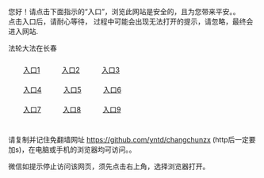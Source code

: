 您好！请点击下面指示的“入口”，浏览此网站是安全的，且为您带来平安。。 <br/>
点击入口后，请耐心等待， 过程中可能会出现无法打开的提示，请忽略，最终会进入网站. </br>

法轮大法在长春<br/>
<div style="padding:10px"><a style="margin:20px" target="_blank" href="https://d14nc9lq4ef077.cloudfront.net/2Qpsp?wdkubkps" id="ccLink1" rel="nofollow">入口1</a> <a target="_blank" style="margin:20px" href="https://d11zl4b9cs4jqo.cloudfront.net/2Qpsp?xvrud" id="ccLink2" rel="nofollow">入口2</a> <a style="margin:20px" target="_blank" href="https://d17sufrp1gykuf.cloudfront.net/2Qpsp?hxquaopi" id="ccLink3" rel="nofollow">入口3</a></div>

<div style="padding:10px" ><a style="margin:20px" target="_blank" href="https://d14nc9lq4ef077.cloudfront.net/2Qpsp?wdkubkps" id="ccLink4" rel="nofollow">入口4</a> <a style="margin:20px" href="https://d11zl4b9cs4jqo.cloudfront.net/2Qpsp?xvrud" target="_blank" id="ccLink5" rel="nofollow">入口5</a> <a style="margin:20px" href="https://d17sufrp1gykuf.cloudfront.net/2Qpsp?hxquaopi" target="_blank" id="ccLink6" rel="nofollow">入口6</a></div>

<div style="padding:10px"><a style="margin:20px" target="_blank" href="https://d14nc9lq4ef077.cloudfront.net/2Qpsp?wdkubkps" id="ccLink7" rel="nofollow">入口7</a> <a style="margin:20px" href="https://d11zl4b9cs4jqo.cloudfront.net/2Qpsp?xvrud" target="_blank" id="ccLink8" rel="nofollow">入口8</a> <a style="margin:20px" target="_blank" href="https://d17sufrp1gykuf.cloudfront.net/2Qpsp?hxquaopi" id="ccLink9" rel="nofollow">入口9</a></div>

<br/>



请复制并记住免翻墙网址 https://github.com/yntd/changchunzx (http后一定要加s)，在电脑或手机的浏览器均可访问。。<br/>

微信如提示停止访问该网页，须先点击右上角，选择浏览器打开。
